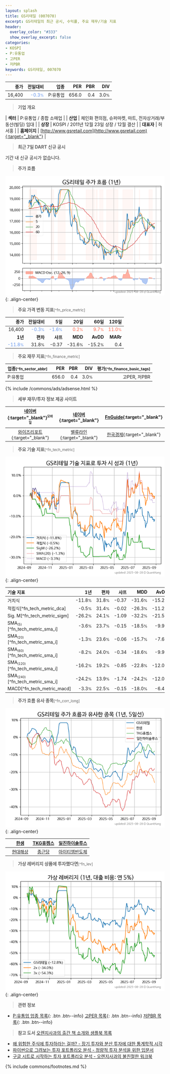 ```yaml
---
layout: splash
title: GS리테일 (007070)
excerpt: GS리테일의 최근 공시, 수익률, 주요 재무/기술 지표
header:
  overlay_color: "#333"
  show_overlay_excerpt: false
categories:
- KOSPI
- P:유통업
- 고PER
- 저PBR
keywords: GS리테일, 007070
---
```


| **종가** | **전일대비** | **업종** | **PER** | **PBR** | **DIV** |
| -------: | -----------: | -------: | ------: | ------: | ------: |
| 16,400 | <span style="color: cornflowerblue">-0.3<small>%</small></span> | P:유통업 | 656.0 | 0.4 | 3.0<small>%</small> |

<!-- more -->


> **기업 개요**<a id="company"></a>

| <span style="white-space:nowrap;">**섹터**</span> | P:유통업 / 종합 소매업 |
| <span style="white-space:nowrap;">**산업**</span> | 체인화 편의점, 슈퍼마켓, 마트, 전자상거래/부동산(빌딩) 임대 |
| <span style="white-space:nowrap;">**상장**</span> | KOSPI / 2011년 12월 23일 상장 / 12월 결산 |
| <span style="white-space:nowrap;">**대표자**</span> | 허서홍 |
| <span style="white-space:nowrap;">**홈페이지**</span> | [http://www.gsretail.com](http://www.gsretail.com){:target="_blank"} |


> **최근 7일 DART 신규 공시**<a id="dart"></a>

기간 내 신규 공시가 없습니다.


> **주가 흐름**<a id="price"></a>

![007070](/stock/images/007070.png){: .align-center}


> **주요 가격 변동 지표**<small>[^fn_price_metric]</small>

| **종가** | **전일대비** | **5일** | **20일** | **60일** | **120일** |
| -------: | -----------: | ------: | -------: | -------: | --------: |
| 16,400 | <span style="color: cornflowerblue">-0.3<small>%</small></span> | <span style="color: cornflowerblue">-1.6<small>%</small></span> | <span style="color: tomato">0.2<small>%</small></span> | <span style="color: tomato">9.7<small>%</small></span> | <span style="color: tomato">11.0<small>%</small></span> |
| **1년** | **편차** | **샤프** | **MDD** | **AvDD** | **MARr** |
| <span style="color: cornflowerblue">-11.8<small>%</small></span> | 31.8<small>%</small> | -0.37 | -31.6<small>%</small> | -15.2<small>%</small> | 0.4 |


> **주요 재무 지표**<small>[^fn_finance_metric]</small>

| **업종**<small>[^fn_sector_abbr]</small> | **PER** | **PBR** | **DIV** | **평가**<small>[^fn_finance_basic_tags]</small> |
| :--------------------------------------- | ------: | ------: | ------: | ----------------------------------------------: |
| P:유통업 | 656.0 | 0.4 | 3.0<small>%</small> | 고PER, 저PBR |



{% include /commons/ads/adsense.html %}

> **세부 재무/투자 정보 제공 사이트**

| [네이버](https://m.stock.naver.com/domestic/stock/007070/finance/summary){:target="_blank"}<sup><small>모바일</small></sup> | [네이버](https://finance.naver.com/item/coinfo.naver?code=007070){:target="_blank"} | [FnGuide](https://comp.fnguide.com/SVO2/ASP/SVD_Invest.asp?gicode=A007070&MenuYn=Y){:target="_blank"} |
| :---: | :---: | :---: |
| [와이즈리포트](https://comp.wisereport.co.kr/company/c1040001.aspx?cmp_cd=007070){:target="_blank"} | [밸류라인](https://www.valueline.co.kr/finance/summary/007070){:target="_blank"} | [한국경제](https://markets.hankyung.com/stock/007070/financial-summary){:target="_blank"} |


> **주요 기술 지표**<small>[^fn_tech_metric]</small>


![007070](/stock/images/007070_tech.png){: .align-center}

| **기술 지표** | **1년** | **편차** | **샤프** | **MDD** | **AvDD** |
| :------------ | ------: | -----------: | -------: | ------: | -------: |
| 거치식 | -11.8<small>%</small> | 31.8<small>%</small> | -0.37 | -31.6<small>%</small> | -15.2<small>%</small> |
| 적립식[^fn_tech_metric_dca] | -0.5<small>%</small> | 31.4<small>%</small> | -0.02 | -26.3<small>%</small> | -11.2<small>%</small> |
| Sig. M[^fn_tech_metric_sigm] | -26.2<small>%</small> | 24.1<small>%</small> | -1.09 | -32.2<small>%</small> | -21.5<small>%</small> |
| SMA<small><sub>(5)</sub></small>[^fn_tech_metric_sma_i] | -3.6<small>%</small> | 23.7<small>%</small> | -0.15 | -18.5<small>%</small> | -9.9<small>%</small> |
| SMA<small><sub>(20)</sub></small>[^fn_tech_metric_sma_i] | -1.3<small>%</small> | 23.6<small>%</small> | -0.06 | -15.7<small>%</small> | -7.6<small>%</small> |
| SMA<small><sub>(60)</sub></small>[^fn_tech_metric_sma_i] | -8.2<small>%</small> | 24.0<small>%</small> | -0.34 | -18.6<small>%</small> | -9.9<small>%</small> |
| SMA<small><sub>(120)</sub></small>[^fn_tech_metric_sma_i] | -16.2<small>%</small> | 19.2<small>%</small> | -0.85 | -22.8<small>%</small> | -12.0<small>%</small> |
| SMA<small><sub>(240)</sub></small>[^fn_tech_metric_sma_i] | -24.2<small>%</small> | 13.9<small>%</small> | -1.74 | -24.2<small>%</small> | -12.0<small>%</small> |
| MACD[^fn_tech_metric_macd] | -3.3<small>%</small> | 22.5<small>%</small> | -0.15 | -18.0<small>%</small> | -6.4<small>%</small> |


> **주가 흐름 유사 종목**<a id="corr"></a><small>[^fn_corr_long]</small>

![007070](/stock/images/007070_corr.png){: .align-center}

|       | [한샘](/009240/) | [TKG휴켐스](/069260/) | [일진하이솔루스](/271940/) |
| :---: | :------------------------------------: | :------------------------------------: | :------------------------------------: |
|       | [현대해상](/001450/) | [종근당](/185750/) | [아이티엠반도체](/084850/) |


> **가상 레버리지 상품에 투자했다면**<a id="2x"></a><small>[^fn_lev]</small>

![007070](/stock/images/007070_2x.png){: .align-center}


> **관련 정보**

- [P:유통업 업종 목록](/stats/sector/kospi_업종_유통업_종목/){: .btn .btn--info} [고PER 목록](/fn/fn_high_per/){: .btn .btn--info} [저PBR 목록](/fn/fn_low_pbr/){: .btn .btn--info}

> **참고 도서** [오렌지사과의 출간 책 소개와 샘플북 목록](https://kongdori.tistory.com/691)

- [왜 위험한 주식에 투자하라는 걸까? - 장기 투자와 분산 투자에 대한 통계학적 시각](https://kongdori.tistory.com/421)
- [파이썬으로 그려보는 투자 포트폴리오 분석  - 정량적 투자 분석을 위한 입문서](https://kongdori.tistory.com/643)
- [구글 시트로 시작하는 투자 포트폴리오 분석 - 오렌지사과의 불친절한 워크북](https://kongdori.tistory.com/449)


{% include commons/footnotes.md %}